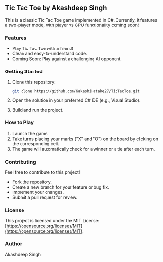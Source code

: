 ## Tic Tac Toe by Akashdeep Singh

This is a classic Tic Tac Toe game implemented in C#. Currently, it features a two-player mode, with player vs CPU functionality coming soon!

### Features

* Play Tic Tac Toe with a friend!
* Clean and easy-to-understand code.
* Coming Soon: Play against a challenging AI opponent.

### Getting Started

1. Clone this repository:

   ```bash
   git clone https://github.com/KakashiHatake27/TicTacToe.git
   ```

2. Open the solution in your preferred C# IDE (e.g., Visual Studio).

3. Build and run the project.

### How to Play

1. Launch the game.
2. Take turns placing your marks ("X" and "O") on the board by clicking on the corresponding cell.
3. The game will automatically check for a winner or a tie after each turn.

### Contributing

Feel free to contribute to this project! 

* Fork the repository.
* Create a new branch for your feature or bug fix.
* Implement your changes.
* Submit a pull request for review.

### License

This project is licensed under the MIT License: [https://opensource.org/licenses/MIT](https://opensource.org/licenses/MIT).

### Author

Akashdeep Singh
